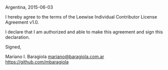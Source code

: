 Argentina, 2015-06-03

I hereby agree to the terms of the Leewise Individual Contributor License
Agreement v1.0.

I declare that I am authorized and able to make this agreement and sign this
declaration.

Signed,

Mariano I. Baragiola mariano@baragiola.com.ar https://github.com/mbaragiola
